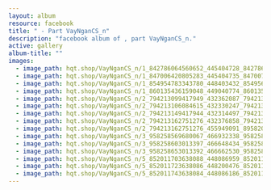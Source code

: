 ```yaml
---
layout: album
resource: facebook
title: " - Part VayNganCS_n"
description: "facebook album of , part VayNganCS_n."
active: gallery
album-title: ""
images:
  - image_path: hqt.shop/VayNganCS_n/1_842786064560652_445404728_842786231227302_9030808825809264557_n.jpg
  - image_path: hqt.shop/VayNganCS_n/1_847006420805283_445404735_847007694138489_688444988937036522_n.jpg
  - image_path: hqt.shop/VayNganCS_n/1_854954783343780_448403432_854956273343631_253611447804234507_n.jpg
  - image_path: hqt.shop/VayNganCS_n/1_860135436159048_449040774_860135432825715_9152374775532054967_n.jpg
  - image_path: hqt.shop/VayNganCS_n/2_794213099417949_432362087_794213676084558_2201377374414946964_n.jpg
  - image_path: hqt.shop/VayNganCS_n/2_794213106084615_432330247_794213692751223_2363591222710516909_n.jpg
  - image_path: hqt.shop/VayNganCS_n/2_794213149417944_432314497_794213716084554_4148964066628046603_n.jpg
  - image_path: hqt.shop/VayNganCS_n/2_794213162751276_432376858_794213732751219_8597431249958314803_n.jpg
  - image_path: hqt.shop/VayNganCS_n/2_794213162751276_455949091_895820089257249_3154133944003684727_n.jpg
  - image_path: hqt.shop/VayNganCS_n/3_958258569680067_466932338_958258773013380_9009533938882661331_n.jpg
  - image_path: hqt.shop/VayNganCS_n/3_958258603013397_466648434_958258786346712_3094248204421016619_n.jpg
  - image_path: hqt.shop/VayNganCS_n/3_958258653013392_466662530_958258656346725_830945659036634249_n.jpg
  - image_path: hqt.shop/VayNganCS_n/5_852011703638088_448086959_852011923638066_6103799846750595257_n.jpg
  - image_path: hqt.shop/VayNganCS_n/5_852011723638086_448200476_852011936971398_8908264641414522232_n.jpg
  - image_path: hqt.shop/VayNganCS_n/5_852011743638084_448086186_852011970304728_2328774071508570828_n.jpg
---
```

